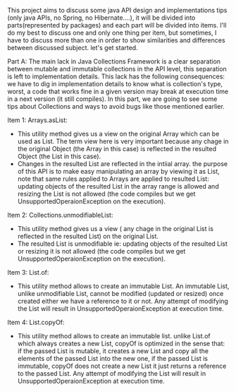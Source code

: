This project aims to discuss some java API design and implementations tips (only java APIs, no Spring, no Hibernate....), 
it will be divided into parts(represented by packages) and each part will be divided into items.
I'll do my best to discuss one and only one thing per item, but sometimes, I have to discuss more than one in order to show similarities 
and differences between discussed subject. let's get started.

Part A:
  The main lack in Java Collections Framework is a clear separation between mutable and immutable collections in the API level,
  this separation is left to implementation details. This lack has the following consequences: we have to dig in implementation details to 
  know what is collection's type, worst, a code that works fine in a given version may break at execution time in a next version (it still 
  compiles). In this part, we are going to see some tips about Collections and ways to avoid bugs like those mentioned earlier.

Item 1: Arrays.asList:
 - This utility method gives us a view on the original Array which can be used as List. The term view here is very important because 
 any chage in the original Object (the Array in this case) is reflected in the resulted Object (the List in this case).
 - Changes in the resulted List are reflected in the intiial array. the purpose of this API is to make easy manipulating an array by viewing
  it as List, note that same rules applied to Arrays are applied to resulted List: updating objects of the resulted List in the array range is allowed 
  and resizing the List is not allowed (the code compiles but we get UnsupportedOperaionException on the execution).
  
 Item 2: Collections.unmodifiableList:
  - This utility method gives us a view ( any chage in the original List is reflected in the resulted List) on the original List.
  - The resulted List is unmodifiable ie: updating objects of the resulted List or resizing it is not allowed (the code compiles but we get 
  UnsupportedOperaionException on the execution).
  
 Item 3: List.of:
  - This utility method allows to create an immutable List. An immutable List, unlike unmodifiable List, cannot be modified (updated or resized) once created 
  either we have a reference to it or not. Any attempt of modifying the List will result in UnsupportedOperaionException at execution time.
  
  Item 4: List.copyOf:
  - This utility method allows to create an immutable list. unlike List.of which always creates a new List, copyOf is optimized in the sense that: if the passed List is mutable, 
  it creates a new List and copy all the elements of the passed List into the new one, if the passed List is immutable, copyOf does not create a new List it just returns a reference
  to the passed List. Any attempt of modifying the List will result in UnsupportedOperaionException at execution time.